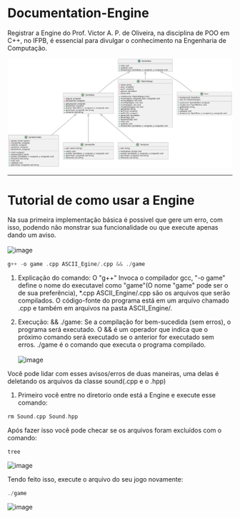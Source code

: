# Documentation-Engine
Registrar a Engine do Prof. Victor A. P. de Oliveira, na disciplina de POO em C++, no IFPB, é essencial para divulgar o conhecimento na Engenharia de Computação.

![image](uml_EngineASCII.svg)
<hr>

# Tutorial de como usar a Engine
Na sua primeira implementação básica é possivel que gere um erro, com isso, podendo não monstrar sua funcionalidade ou que execute apenas dando um aviso. <br/> <br/>
![image](https://github.com/LucasSTDev/Documentation-Engine/assets/116840737/82b4f27e-a8f4-4403-b8a1-8469526c5d34) <br/>

~~~c++
g++ -o game .cpp ASCII_Egine/.cpp && ./game
~~~
1. Explicação do comando: O "g++" Invoca o compilador gcc, "-o game" define o nome do executavel como "game"(O nome "game" pode ser o de sua preferência), *.cpp ASCII_Engine/.cpp são os arquivos que serão compilados. O código-fonte do programa está em um arquivo chamado .cpp e também em arquivos na pasta ASCII_Engine/. <br>

2. Execução:
&& ./game: Se a compilação for bem-sucedida (sem erros), o programa será executado. O && é um operador que indica que o próximo comando será executado se o anterior for executado sem erros. ./game é o comando que executa o programa compilado. <br/> <br/>
![image](https://github.com/LucasSTDev/Documentation-Engine/assets/116840737/9af01a8c-1eb4-4b4e-a1a1-a02a7b043b86)

Você pode lidar com esses avisos/erros de duas maneiras, uma delas é deletando os arquivos da classe sound(.cpp e o .hpp) 
1. Primeiro você entre no diretorio onde está a Engine e execute esse comando:

~~~c++ 
rm Sound.cpp Sound.hpp
~~~

Após fazer isso você pode checar se os arquivos foram excluídos com o comando:
~~~c++
tree
~~~
![image](https://github.com/LucasSTDev/Documentation-Engine/assets/116840737/9541b40a-3262-4a91-bea6-094eb9e54c34)

Tendo feito isso, execute o arquivo do seu jogo novamente:
~~~c++
./game
~~~
![image](https://github.com/LucasSTDev/Documentation-Engine/assets/116840737/6c504d85-eccc-47d2-a831-3839389b40b4)






